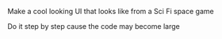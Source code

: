 Make a cool looking UI that looks like from a Sci Fi space game

Do it step by step cause the code may become large